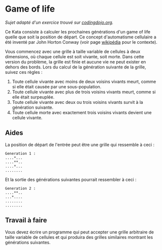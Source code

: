 # Game of life

_Sujet adapté d'un exercice trouvé sur [codingdojo.org](http://codingdojo.org/)._

Ce Kata consiste à calculer les prochaines générations d'un game of life quelle que soit la position de départ.
Ce concept d'automatisme cellulaire a été inventé par John Horton Conway (voir page [wikipédia](http://en.wikipedia.org/wiki/Conway%27s_Game_of_Life) 
pour le contexte).

Vous commencez avec une grille à taille variable de cellules à deux dimensions, où chaque cellule est soit 
vivante, soit morte. Dans cette version du problème, la grille est finie et aucune vie ne peut exister en 
dehors des bords. Lors du calcul de la génération suivante de la grille, suivez ces règles :

1. Toute cellule vivante avec moins de deux voisins vivants meurt, comme si elle était causée par une sous-population.
2. Toute cellule vivante avec plus de trois voisins vivants meurt, comme si elle était surpeuplée.
3. Toute cellule vivante avec deux ou trois voisins vivants survit à la génération suivante.
4. Toute cellule morte avec exactement trois voisins vivants devient une cellule vivante.

## Aides

La position de départ de l'entrée peut être une grille qui ressemble à ceci :

```ignorelang
Generation 1 :
....*...
....**..
....*...
........
```

Et la sortie des générations suivantes pourrait ressembler à ceci :

```ignorelang
Generation 2 :
....**..
...*....
........
........
```

## Travail à faire
Vous devez écrire un programme qui peut accepter une grille arbitraire de taille variable de cellules et 
qui produira des grilles similaires montrant les générations suivantes.
